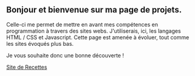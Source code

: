 ## Bonjour et bienvenue sur ma page de projets.

Celle-ci me permet de mettre en avant mes compétences en programmation à travers des sites webs.
J'utiliserais, ici, les langages HTML / CSS et Javascript.
Cette page est amenée à évoluer, tout comme les sites évoqués plus bas.

Je vous souhaite donc une bonne découverte !

[Site de Recettes](https://BaptisteJ24.github.io/Recettes)

